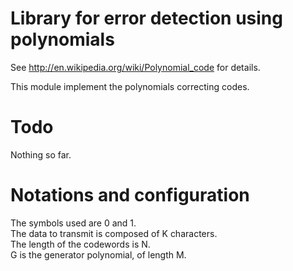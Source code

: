 Library for error detection using polynomials
=============================================
See http://en.wikipedia.org/wiki/Polynomial_code for details.

This module implement the polynomials correcting codes.  

Todo
====
Nothing so far.  

Notations and configuration
===========================
The symbols used are 0 and 1.  
The data to transmit is composed of K characters.  
The length of the codewords is N.  
G is the generator polynomial, of length M.
